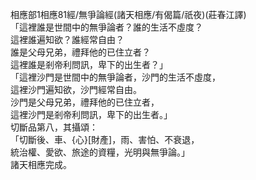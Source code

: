 相應部1相應81經/無爭論經(諸天相應/有偈篇/祇夜)(莊春江譯)  
「這裡誰是世間中的無爭論者？誰的生活不虛度？  
這裡誰遍知欲？誰經常自由？  
誰是父母兄弟，禮拜他的已住立者？  
這裡誰是剎帝利問訊，卑下的出生者？」  
「這裡沙門是世間中的無爭論者，沙門的生活不虛度，  
這裡沙門遍知欲，沙門經常自由。  
沙門是父母兄弟，禮拜他的已住立者，  
這裡沙門是剎帝利問訊，卑下的出生者。」  
切斷品第八，其攝頌：  
「切斷後、車、{心}[財產]，雨、害怕、不衰退，  
統治權、愛欲、旅途的資糧，光明與無爭論。」  
諸天相應完成。  
  
  

